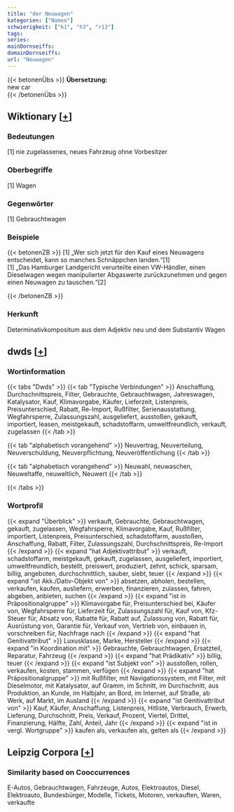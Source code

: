 ```yaml
---
title: "der Neuwagen"
kategorien: ["Nomen"]
schwierigkeit: ["k1", "h3", "r13"]
tags:
series:
mainDornseiffs:
domainDornseiffs:
url: "Neuwagen"
---
```


{{< betonenÜbs >}}
**Übersetzung:**  
new car  
{{< /betonenÜbs >}}

## Wiktionary [[+](https://de.wiktionary.org/wiki/Neuwagen)]

### Bedeutungen
[1] nie zugelassenes, neues Fahrzeug ohne Vorbesitzer  

### Oberbegriffe
[1] Wagen  

### Gegenwörter
[1] Gebrauchtwagen  

### Beispiele
{{< betonenZB >}}
[1] „Wer sich jetzt für den Kauf eines Neuwagens entscheidet, kann so manches Schnäppchen landen.“[1]  
[1] „Das Hamburger Landgericht verurteilte einen VW-Händler, einen Dieselwagen wegen manipulierter Abgaswerte zurückzunehmen und gegen einen Neuwagen zu tauschen.“[2]  

{{< /betonenZB >}}
### Herkunft
Determinativkompositum aus dem Adjektiv neu und dem Substantiv Wagen  



## dwds [[+](https://www.dwds.de/wb/Neuwagen)]

### Wortinformation
{{< tabs "Dwds" >}}
{{< tab "Typische Verbindungen" >}}
Anschaffung, Durchschnittspreis, Filter, Gebrauchte, Gebrauchtwagen, Jahreswagen, Katalysator, Kauf, Klimavorgabe, Käufer, Lieferzeit, Listenpreis, Preisunterschied, Rabatt, Re-Import, Rußfilter, Serienausstattung, Wegfahrsperre, Zulassungszahl, ausgeliefert, ausstoßen, gekauft, importiert, leasen, meistgekauft, schadstoffarm, umweltfreundlich, verkauft, zugelassen
{{< /tab >}}

{{< tab "alphabetisch vorangehend" >}}
Neuvertrag, Neuverteilung, Neuverschuldung, Neuverpflichtung, Neuveröffentlichung
{{< /tab >}}

{{< tab "alphabetisch vorangehend" >}}
Neuwahl, neuwaschen, Neuweltaffe, neuweltlich, Neuwert
{{< /tab >}}

{{< /tabs >}}

### Wortprofil
{{< expand "Überblick" >}} verkauft, Gebrauchte, Gebrauchtwagen, gekauft, zugelassen, Wegfahrsperre, Klimavorgabe, Kauf, Rußfilter, importiert, Listenpreis, Preisunterschied, schadstoffarm, ausstoßen, Anschaffung, Rabatt, Filter, Zulassungszahl, Durchschnittspreis, Re-Import {{< /expand >}}
{{< expand "hat Adjektivattribut" >}} verkauft, schadstoffarm, meistgekauft, gekauft, zugelassen, ausgeliefert, importiert, umweltfreundlich, bestellt, preiswert, produziert, zehnt, schick, sparsam, billig, angeboten, durchschnittlich, sauber, siebt, teuer {{< /expand >}}
{{< expand "ist Akk./Dativ-Objekt von" >}} absetzen, abholen, bestellen, verkaufen, kaufen, ausliefern, erwerben, finanzieren, zulassen, fahren, abgeben, anbieten, suchen {{< /expand >}}
{{< expand "ist in Präpositionalgruppe" >}} Klimavorgabe für, Preisunterschied bei, Käufer von, Wegfahrsperre für, Lieferzeit für, Zulassungszahl für, Kauf von, Kfz-Steuer für, Absatz von, Rabatte für, Rabatt auf, Zulassung von, Rabatt für, Ausrüstung von, Garantie für, Verkauf von, Vertrieb von, einbauen in, vorschreiben für, Nachfrage nach {{< /expand >}}
{{< expand "hat Genitivattribut" >}} Luxusklasse, Marke, Hersteller {{< /expand >}}
{{< expand "in Koordination mit" >}} Gebrauchte, Gebrauchtwagen, Ersatzteil, Reparatur, Fahrzeug {{< /expand >}}
{{< expand "hat Prädikativ" >}} billig, teuer {{< /expand >}}
{{< expand "ist Subjekt von" >}} ausstoßen, rollen, verkaufen, kosten, stammen, verfügen {{< /expand >}}
{{< expand "hat Präpositionalgruppe" >}} mit Rußfilter, mit Navigationssystem, mit Filter, mit Dieselmotor, mit Katalysator, auf Gramm, im Schnitt, im Durchschnitt, aus Produktion, an Kunde, im Halbjahr, an Bord, im Internet, auf Straße, ab Werk, auf Markt, im Ausland {{< /expand >}}
{{< expand "ist Genitivattribut von" >}} Kauf, Käufer, Anschaffung, Listenpreis, Hitliste, Verbrauch, Erwerb, Lieferung, Durchschnitt, Preis, Verkauf, Prozent, Viertel, Drittel, Finanzierung, Hälfte, Zahl, Anteil, Jahr {{< /expand >}}
{{< expand "ist in vergl. Wortgruppe" >}} kaufen als, verkaufen als, gelten als {{< /expand >}}

## Leipzig Corpora [[+](https://corpora.uni-leipzig.de/en/res?word=Neuwagen&corpusId=deu_newscrawl-public_2018)]


### Similarity based on Cooccurrences
E-Autos, Gebrauchtwagen, Fahrzeuge, Autos, Elektroautos, Diesel, Elektroauto, Bundesbürger, Modelle, Tickets, Motoren, verkauften, Waren, verkaufte

